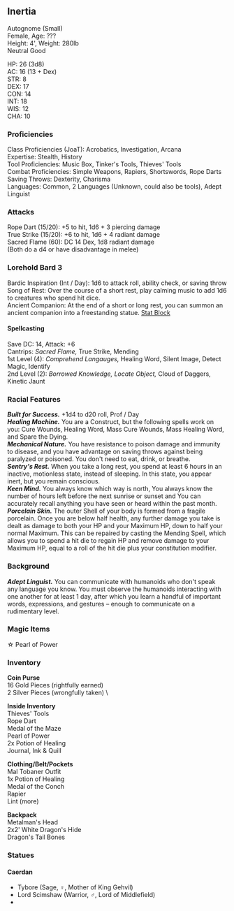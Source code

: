 ## Inertia 
Autognome (Small) \
Female, Age: ??? \
Height: 4', Weight: 280lb \
Neutral Good

HP: 26 (3d8) \
AC: 16 (13 + Dex) \
STR: 8 \
DEX: 17 \
CON: 14 \
INT: 18 \
WIS: 12 \
CHA: 10

### Proficiencies
Class Proficiencies (JoaT): Acrobatics, Investigation, Arcana \
Expertise: Stealth, History \
Tool Proficiencies: Music Box, Tinker's Tools, Thieves' Tools \
Combat Proficiencies: Simple Weapons, Rapiers, Shortswords, Rope Darts \
Saving Throws: Dexterity, Charisma \
Languages: Common, 2 Languages (Unknown, could also be tools), Adept Linguist

### Attacks
Rope Dart (15/20): +5 to hit, 1d6 + 3 piercing damage \
True Strike (15/20): +6 to hit, 1d6 + 4 radiant damage \
Sacred Flame (60): DC 14 Dex, 1d8 radiant damage \
(Both do a d4 or have disadvantage in melee)

### Lorehold Bard 3
Bardic Inspiration (Int / Day): 1d6 to attack roll, ability check, or saving throw \
Song of Rest: Over the course of a short rest, play calming music to add 1d6 to creatures who spend hit dice. \
Ancient Companion: At the end of a short or long rest, you can summon an ancient companion into a freestanding statue. [Stat Block](http://dnd5e.wikidot.com/multisubclass:mage-of-lorehold-ua)

#### Spellcasting
Save DC: 14, Attack: +6 \
Cantrips: *Sacred Flame,* True Strike, Mending \
1st Level (4): *Comprehend Langauges,* Healing Word, Silent Image, Detect Magic, Identify \
2nd Level (2): *Borrowed Knowledge, Locate Object,* Cloud of Daggers, Kinetic Jaunt

### Racial Features
***Built for Success.*** +1d4 to d20 roll, Prof / Day \
***Healing Machine.*** You are a Construct, but the following spells work on you: Cure Wounds, Healing Word, Mass Cure Wounds, Mass Healing Word, and Spare the Dying. \
***Mechanical Nature.*** You have resistance to poison damage and immunity to disease, and you have advantage on saving throws against being paralyzed or poisoned. You don't need to eat, drink, or breathe. \
***Sentry's Rest.*** When you take a long rest, you spend at least 6 hours in an inactive, motionless state, instead of sleeping. In this state, you appear inert, but you remain conscious. \
***Keen Mind.*** You always know which way is north, You always know the number of hours left before the next sunrise or sunset and You can accurately recall anything you have seen or heard within the past month. \
***Porcelain Skin.*** The outer Shell of your body is formed from a fragile porcelain. Once you are below half health, any further damage you take is dealt as damage to both your HP and your Maximum HP, down to half your normal Maximum. This can be repaired by casting the Mending Spell, which allows you to spend a hit die to regain HP and remove damage to your Maximum HP, equal to a roll of the hit die plus your constitution modifier. 

### Background
***Adept Linguist.*** You can communicate with humanoids who don't speak any language you know. You must observe the humanoids interacting with one another for at least 1 day, after which you learn a handful of important words, expressions, and gestures – enough to communicate on a rudimentary level.

### Magic Items
☆ Pearl of Power

### Inventory
**Coin Purse** \
16 Gold Pieces (rightfully earned) \
2 Silver Pieces (wrongfully taken) \

**Inside Inventory**\
Thieves' Tools \
Rope Dart \
Medal of the Maze \
Pearl of Power \
2x Potion of Healing \
Journal, Ink & Quill

**Clothing/Belt/Pockets** \
Mal Tobaner Outfit \
1x Potion of Healing \
Medal of the Conch \
Rapier \
Lint (more)

**Backpack**\
Metalman's Head \
2x2' White Dragon's Hide \
Dragon's Tail Bones

### Statues
#### Caerdan
- Tybore (Sage, ♀, Mother of King Gehvil)
- Lord Scimshaw (Warrior, ♂, Lord of Middlefield)
- 
